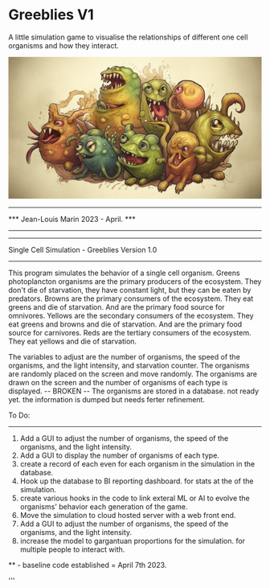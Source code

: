 # Greeblies V1
A little simulation game to visualise the relationships of different one cell organisms and how they interact. 

![Greeblies!](images/Greeblies_Title.png)

***************************************
***  Jean-Louis Marin 2023 - April. ***
***************************************

***************************************
Single Cell Simulation - Greeblies 
Version 1.0
***************************************

This program simulates the behavior of a single cell organism.
Greens photoplancton organisms are the primary producers of the ecosystem. They don't die of starvation, they have constant light, but they can be eaten by predators. 
Browns are the primary consumers of the ecosystem. They eat greens and die of starvation. And are the primary food source for omnivores.
Yellows are the secondary consumers of the ecosystem. They eat greens and browns and die of starvation. And are the primary food source for carnivores.
Reds are the tertiary consumers of the ecosystem. They eat yellows and die of starvation.

The variables to adjust are the number of organisms, the speed of the organisms, and the light intensity, and starvation counter.
The organisms are randomly placed on the screen and move randomly.
The organisms are drawn on the screen and the number of organisms of each type is displayed. -- BROKEN --
The organisms are stored in a database. not ready yet. the information is dumped but needs ferter refinement.

To Do:
******
1. Add a GUI to adjust the number of organisms, the speed of the organisms, and the light intensity.
2. Add a GUI to display the number of organisms of each type.
3. create a record of each even for each organism in the simulation in the database.
4. Hook up the database to BI reporting dashboard. for stats at the of the simulation.
5. create various hooks in the code to link exteral ML or AI to evolve the organisms' behavior each generation of the game.
6. Move the simulation to cloud hosted server with a web front end.
7. Add a GUI to adjust the number of organisms, the speed of the organisms, and the light intensity.
8. increase the model to gargantuan proportions for the simulation. for multiple people to interact with. 

** - baseline code established = April 7th 2023. 

'''
